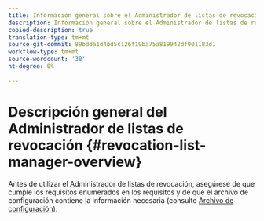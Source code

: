```yaml
---
title: Información general sobre el Administrador de listas de revocación
description: Información general sobre el Administrador de listas de revocación
copied-description: true
translation-type: tm+mt
source-git-commit: 89bdda1d4bd5c126f19ba75a819942df901183d1
workflow-type: tm+mt
source-wordcount: '38'
ht-degree: 0%

---
```



# Descripción general del Administrador de listas de revocación {#revocation-list-manager-overview}

Antes de utilizar el Administrador de listas de revocación, asegúrese de que cumple los requisitos enumerados en los requisitos y de que el archivo de configuración contiene la información necesaria (consulte [Archivo de configuración](../policy-revocation-list-manager/revocation-config-file-props.md)).

